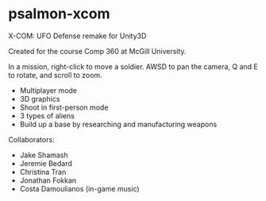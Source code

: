 psalmon-xcom
============

X-COM: UFO Defense remake for Unity3D

Created for the course Comp 360 at McGill University.

In a mission, right-click to move a soldier. AWSD to pan the camera, Q and E to rotate, and scroll to zoom.

* Multiplayer mode
* 3D graphics
* Shoot in first-person mode
* 3 types of aliens
* Build up a base by researching and manufacturing weapons


Collaborators:
* Jake Shamash
* Jeremie Bedard
* Christina Tran
* Jonathan Fokkan
* Costa Damoulianos (in-game music)
